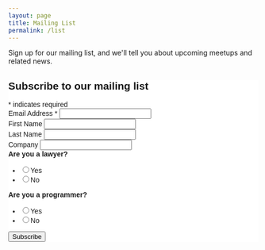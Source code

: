```yaml
---
layout: page
title: Mailing List
permalink: /list
---
```


Sign up for our mailing list, and we'll tell you about upcoming meetups
and related news.

<!-- Begin MailChimp Signup Form -->
<link href="//cdn-images.mailchimp.com/embedcode/classic-10_7.css" rel="stylesheet" type="text/css">
<style type="text/css">
	#mc_embed_signup{background:#fff; clear:left; font:14px Helvetica,Arial,sans-serif; }
	/* Add your own MailChimp form style overrides in your site stylesheet or in this style block.
	   We recommend moving this block and the preceding CSS link to the HEAD of your HTML file. */
</style>
<div id="mc_embed_signup">
<form action="//bayarealegaltech.us12.list-manage.com/subscribe/post?u=07ffde57e9e6d562e62e7cac2&amp;id=c796ffb200" method="post" id="mc-embedded-subscribe-form" name="mc-embedded-subscribe-form" class="validate" target="_blank" novalidate>
    <div id="mc_embed_signup_scroll">
	<h2>Subscribe to our mailing list</h2>
<div class="indicates-required"><span class="asterisk">*</span> indicates required</div>
<div class="mc-field-group">
	<label for="mce-EMAIL">Email Address  <span class="asterisk">*</span>
</label>
	<input type="email" value="" name="EMAIL" class="required email" id="mce-EMAIL">
</div>
<div class="mc-field-group">
	<label for="mce-FNAME">First Name </label>
	<input type="text" value="" name="FNAME" class="" id="mce-FNAME">
</div>
<div class="mc-field-group">
	<label for="mce-LNAME">Last Name </label>
	<input type="text" value="" name="LNAME" class="" id="mce-LNAME">
</div>
<div class="mc-field-group">
	<label for="mce-COMPANY">Company </label>
	<input type="text" value="" name="COMPANY" class="" id="mce-COMPANY">
</div>
<div class="mc-field-group input-group">
    <strong>Are you a lawyer? </strong>
    <ul><li><input type="radio" value="Yes" name="LAWYER" id="mce-LAWYER-0"><label for="mce-LAWYER-0">Yes</label></li>
<li><input type="radio" value="No" name="LAWYER" id="mce-LAWYER-1"><label for="mce-LAWYER-1">No</label></li>
</ul>
</div>
<div class="mc-field-group input-group">
    <strong>Are you a programmer? </strong>
    <ul><li><input type="radio" value="Yes" name="PROGR" id="mce-PROGR-0"><label for="mce-PROGR-0">Yes</label></li>
<li><input type="radio" value="No" name="PROGR" id="mce-PROGR-1"><label for="mce-PROGR-1">No</label></li>
</ul>
</div>
	<div id="mce-responses" class="clear">
		<div class="response" id="mce-error-response" style="display:none"></div>
		<div class="response" id="mce-success-response" style="display:none"></div>
	</div>    <!-- real people should not fill this in and expect good things - do not remove this or risk form bot signups-->
    <div style="position: absolute; left: -5000px;" aria-hidden="true"><input type="text" name="b_07ffde57e9e6d562e62e7cac2_c796ffb200" tabindex="-1" value=""></div>
    <div class="clear"><input type="submit" value="Subscribe" name="subscribe" id="mc-embedded-subscribe" class="button"></div>
    </div>
</form>
</div>
<!--End mc_embed_signup-->
